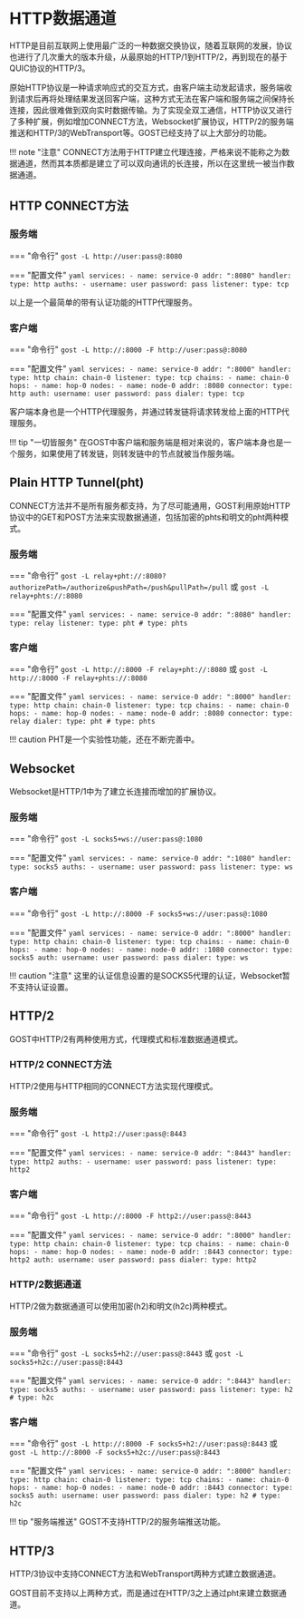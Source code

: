 # HTTP数据通道

HTTP是目前互联网上使用最广泛的一种数据交换协议，随着互联网的发展，协议也进行了几次重大的版本升级，从最原始的HTTP/1到HTTP/2，再到现在的基于QUIC协议的HTTP/3。

原始HTTP协议是一种请求响应式的交互方式，由客户端主动发起请求，服务端收到请求后再将处理结果发送回客户端，这种方式无法在客户端和服务端之间保持长连接，因此很难做到双向实时数据传输。为了实现全双工通信，HTTP协议又进行了多种扩展，例如增加CONNECT方法，Websocket扩展协议，HTTP/2的服务端推送和HTTP/3的WebTransport等。GOST已经支持了以上大部分的功能。

!!! note "注意"
    CONNECT方法用于HTTP建立代理连接，严格来说不能称之为数据通道，然而其本质都是建立了可以双向通讯的长连接，所以在这里统一被当作数据通道。

## HTTP CONNECT方法

### 服务端

=== "命令行"
    ```
	gost -L http://user:pass@:8080
	```

=== "配置文件"
    ```yaml
	services:
	- name: service-0
	  addr: ":8080"
	  handler:
		type: http
		auths:
		- username: user
		  password: pass
	  listener:
		type: tcp
	```

以上是一个最简单的带有认证功能的HTTP代理服务。

### 客户端

=== "命令行"
    ```
	gost -L http://:8000 -F http://user:pass@:8080
	```

=== "配置文件"
    ```yaml
	services:
	- name: service-0
	  addr: ":8000"
	  handler:
		type: http
		chain: chain-0
	  listener:
		type: tcp
	chains:
	- name: chain-0
	  hops:
	  - name: hop-0
		nodes:
		- name: node-0
		  addr: :8080
		  connector:
			type: http
			auth:
			  username: user
			  password: pass
		  dialer:
			type: tcp
	```

客户端本身也是一个HTTP代理服务，并通过转发链将请求转发给上面的HTTP代理服务。

!!! tip "一切皆服务"
    在GOST中客户端和服务端是相对来说的，客户端本身也是一个服务，如果使用了转发链，则转发链中的节点就被当作服务端。

## Plain HTTP Tunnel(pht)

CONNECT方法并不是所有服务都支持，为了尽可能通用，GOST利用原始HTTP协议中的GET和POST方法来实现数据通道，包括加密的phts和明文的pht两种模式。

### 服务端

=== "命令行"
    ```
	gost -L relay+pht://:8080?authorizePath=/authorize&pushPath=/push&pullPath=/pull
	```
	或
    ```
	gost -L relay+phts://:8080
	```

=== "配置文件"
    ```yaml
	services:
	- name: service-0
	  addr: ":8080"
	  handler:
		type: relay
	  listener:
		type: pht
		# type: phts
	```

### 客户端

=== "命令行"
    ```
	gost -L http://:8000 -F relay+pht://:8080
	```
	或
    ```
	gost -L http://:8000 -F relay+phts://:8080
	```

=== "配置文件"
    ```yaml
	services:
	- name: service-0
	  addr: ":8000"
	  handler:
		type: http
		chain: chain-0
	  listener:
		type: tcp
	chains:
	- name: chain-0
	  hops:
	  - name: hop-0
		nodes:
		- name: node-0
		  addr: :8080
		  connector:
			type: relay
		  dialer:
			type: pht
			# type: phts
	```

!!! caution
    PHT是一个实验性功能，还在不断完善中。

## Websocket

Websocket是HTTP/1中为了建立长连接而增加的扩展协议。

### 服务端

=== "命令行"
    ```
	gost -L socks5+ws://user:pass@:1080
	```

=== "配置文件"
    ```yaml
	services:
	- name: service-0
	  addr: ":1080"
	  handler:
		type: socks5
		auths:
		- username: user
		  password: pass
	  listener:
		type: ws
	```

### 客户端

=== "命令行"
    ```
	gost -L http://:8000 -F socks5+ws://user:pass@:1080
	```

=== "配置文件"
    ```yaml
	services:
	- name: service-0
	  addr: ":8000"
	  handler:
		type: http
		chain: chain-0
	  listener:
		type: tcp
	chains:
	- name: chain-0
	  hops:
	  - name: hop-0
		nodes:
		- name: node-0
		  addr: :1080
		  connector:
			type: socks5
			auth:
			  username: user
			  password: pass
		  dialer:
			type: ws
	```

!!! caution "注意"
    这里的认证信息设置的是SOCKS5代理的认证，Websocket暂不支持认证设置。

## HTTP/2

GOST中HTTP/2有两种使用方式，代理模式和标准数据通道模式。

### HTTP/2 CONNECT方法

HTTP/2使用与HTTP相同的CONNECT方法实现代理模式。

### 服务端

=== "命令行"
    ```
	gost -L http2://user:pass@:8443
	```

=== "配置文件"
    ```yaml
	services:
	- name: service-0
	  addr: ":8443"
	  handler:
		type: http2
		auths:
		- username: user
		  password: pass
	  listener:
		type: http2
	```

### 客户端

=== "命令行"
    ```
	gost -L http://:8000 -F http2://user:pass@:8443
	```

=== "配置文件"
    ```yaml
	services:
	- name: service-0
	  addr: ":8000"
	  handler:
		type: http
		chain: chain-0
	  listener:
		type: tcp
	chains:
	- name: chain-0
	  hops:
	  - name: hop-0
		nodes:
		- name: node-0
		  addr: :8443
		  connector:
			type: http2
			auth:
			  username: user
			  password: pass
		  dialer:
			type: http2
	```

### HTTP/2数据通道

HTTP/2做为数据通道可以使用加密(h2)和明文(h2c)两种模式。

### 服务端

=== "命令行"
    ```
	gost -L socks5+h2://user:pass@:8443
	```
	或
    ```
	gost -L socks5+h2c://user:pass@:8443
	```


=== "配置文件"
    ```yaml
	services:
	- name: service-0
	  addr: ":8443"
	  handler:
		type: socks5
		auths:
		- username: user
		  password: pass
	  listener:
		type: h2
		# type: h2c
	```

### 客户端

=== "命令行"
    ```
	gost -L http://:8000 -F socks5+h2://user:pass@:8443
	```
	或
    ```
	gost -L http://:8000 -F socks5+h2c://user:pass@:8443
	```

=== "配置文件"
    ```yaml
	services:
	- name: service-0
	  addr: ":8000"
	  handler:
		type: http
		chain: chain-0
	  listener:
		type: tcp
	chains:
	- name: chain-0
	  hops:
	  - name: hop-0
		nodes:
		- name: node-0
		  addr: :8443
		  connector:
			type: socks5
			auth:
			  username: user
			  password: pass
		  dialer:
			type: h2
			# type: h2c
	```

!!! tip "服务端推送"
    GOST不支持HTTP/2的服务端推送功能。

## HTTP/3

HTTP/3协议中支持CONNECT方法和WebTransport两种方式建立数据通道。

GOST目前不支持以上两种方式，而是通过在HTTP/3之上通过pht来建立数据通道。




